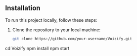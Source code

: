 
## Installation
To run this project locally, follow these steps:

1. Clone the repository to your local machine:
   ```bash
   git clone https://github.com/your-username/Voizify.git

cd Voizify
npm install
npm start

